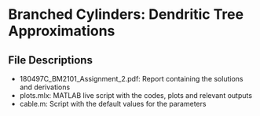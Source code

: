 # Branched Cylinders: Dendritic Tree Approximations

## File Descriptions

* 180497C_BM2101_Assignment_2.pdf: Report containing the solutions and derivations
* plots.mlx: MATLAB live script with the codes, plots and relevant outputs
* cable.m: Script with the default values for the parameters
